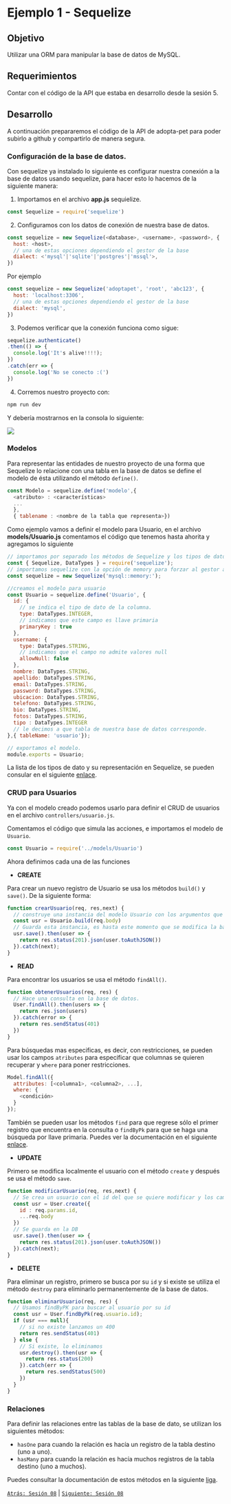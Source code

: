 # Ejemplo 1 - Sequelize

## Objetivo

Utilizar una ORM para manipular la base de datos de MySQL.

## Requerimientos

Contar con el código de la API que estaba en desarrollo desde la sesión 5.

## Desarrollo

A continuación prepararemos el código de la API de adopta-pet para poder subirlo a github y compartirlo de manera segura.

### Configuración de la base de datos.

Con sequelize ya instalado lo siguiente es configurar nuestra conexión a la base de datos usando sequelize, para hacer esto lo hacemos de la siguiente manera:

1. Importamos en el archivo **app.js** sequielize.

```javascript
const Sequelize = require('sequelize')
```

2. Configuramos con los datos de conexión de nuestra base de datos.

```javascript
const sequelize = new Sequelize(<database>, <username>, <password>, {
  host: <host>,
  // una de estas opciones dependiendo el gestor de la base
  dialect: <'mysql'|'sqlite'|'postgres'|'mssql'>,
})
```

Por ejemplo

```javascript
const sequelize = new Sequelize('adoptapet', 'root', 'abc123', {
  host: 'localhost:3306',
  // una de estas opciones dependiendo el gestor de la base
  dialect: 'mysql',
})
```

3. Podemos verificar que la conexión funciona como sigue:

```javascript
sequelize.authenticate()
.then(() => {
  console.log('It's alive!!!!);
})
.catch(err => {
  console.log('No se conecto :(')
})
```

4. Corremos nuestro proyecto con:

```bash
npm run dev
```

Y debería mostrarnos en la consola lo siguiente:

![](img/alive.png)

### Modelos

Para representar las entidades de nuestro proyecto de una forma que Sequelize lo relacione con una tabla en la base de datos se define el modelo de ésta utilizando el método `define()`.

```javascript
const Modelo = sequelize.define('modelo',{
  <atributo> : <características>
  ...
  },
  { tablename : <nombre de la tabla que representa>})
```

Como ejemplo vamos a definir el modelo para Usuario, en el archivo **models/Usuario.js** comentamos el código que tenemos hasta ahorita y agregamos lo siguiente

```javascript
// importamos por separado los métodos de Sequelize y los tipos de dato.
const { Sequelize, DataTypes } = require('sequelize');
// importamos sequelize con la opción de memory para forzar al gestor a almacenarla en la memoria.
const sequelize = new Sequelize('mysql::memory:');

//creamos el modelo para usuario
const Usuario = sequelize.define('Usuario', {
  id: {
    // se indica el tipo de dato de la columna.
    type: DataTypes.INTEGER,
    // indicamos que este campo es llave primaria
    primaryKey : true
  },
  username: {
    type: DataTypes.STRING,
    // indicamos que el campo no admite valores null
    allowNull: false
  },
  nombre: DataTypes.STRING,
  apellido: DataTypes.STRING,
  email: DataTypes.STRING,
  password: DataTypes.STRING,
  ubicacion: DataTypes.STRING,
  telefono: DataTypes.STRING,
  bio: DataTypes.STRING,
  fotos: DataTypes.STRING,
  tipo : DataTypes.INTEGER
  // le decimos a que tabla de nuestra base de datos corresponde.
},{ tableName: 'usuario'});

// exportamos el modelo.
module.exports = Usuario;
```

La lista de los tipos de dato y su representación en Sequelize, se pueden consular en el siguiente [enlace](https://sequelize.org/master/manual/model-basics.html#data-types).

### CRUD para Usuarios

Ya con el modelo creado podemos usarlo para definir el CRUD de usuarios en el archivo `controllers/usuario.js`.

Comentamos el código que simula las acciones, e importamos el modelo de `Usuario`.

```javascript
const Usuario = require('../models/Usuario')
````

Ahora definimos cada una de las funciones

- **CREATE** 

Para crear un nuevo registro de Usuario se usa los métodos `build()` y `save()`. De la siguiente forma:

```javascript
function crearUsuario(req, res,next) {
  // construye una instancia del modelo Usuario con los argumentos que recibe en la petición
  const usr = Usuario.build(req.body)
  // Guarda esta instancia, es hasta este momento que se modifica la base de datos.
  usr.save().then(user => {
    return res.status(201).json(user.toAuthJSON())
  }).catch(next);
}
```

- **READ**

Para encontrar los usuarios se usa el método `findAll()`.

```javascript
function obtenerUsuarios(req, res) {
  // Hace una consulta en la base de datos.
  User.findAll().then(users => {
    return res.json(users)
  }).catch(error => {
    return res.sendStatus(401)
  })
}
```

Para búsquedas mas especificas, es decir, con restricciones, se pueden usar los campos `atributes` para especificar que columnas se quieren recuperar y `where` para poner restricciones. 

```javascript
Model.findAll({
  attributes: [<columna1>, <columna2>, ...],
  where: {
    <condición>
  }
});
```

También se pueden usar los métodos `find` para que regrese sólo el primer registro que encuentra en la consulta  o `findByPk` para que se haga una búsqueda por llave primaria. Puedes ver la documentación en el siguiente [enlace](https://sequelize.org/master/manual/model-querying-basics.html#simple-select-queries).

- **UPDATE** 

Primero se modifica localmente el usuario con el método `create` y después se usa el método `save`.

```javascript
function modificarUsuario(req, res,next) {
  // Se crea un usuario con el id del que se quiere modificar y los cambios descritos en el body
  const usr = User.create({
    id : req.params.id,
    ...req.body
  })
  // Se guarda en la DB
  usr.save().then(user => {
    return res.status(201).json(user.toAuthJSON())
  }).catch(next);
}
```

- **DELETE**

Para eliminar un registro, primero se busca por su `id`  y si existe se utiliza el método `destroy` para eliminarlo permanentemente de la base de datos.

```javascript
function eliminarUsuario(req, res) {
  // Usamos findByPK para buscar al usuario por su id
  const usr = User.findByPk(req.usuario.id);
  if (usr === null){
    // si no existe lanzamos un 400 
    return res.sendStatus(401)
  } else {
    // Si existe, lo eliminamos
    usr.destroy().then(usr => {
      return res.status(200)
    }).catch(err => {
      return res.sendStatus(500)
    })
  }
}
```

### Relaciones

Para definir las relaciones entre las tablas de la base de dato, se utilizan los siguientes métodos: 

- `hasOne` para cuando la relación es hacía un registro de la tabla destino (uno a uno).
- `hasMany` para cuando la relación es hacía muchos registros de la tabla destino (uno a muchos).

Puedes consultar la documentación de estos métodos en la siguiente [liga](https://sequelize.org/v5/manual/associations.html).


[`Atrás: Sesión 08`](../README.md) | [`Siguiente: Sesión 08`](../README.md)
